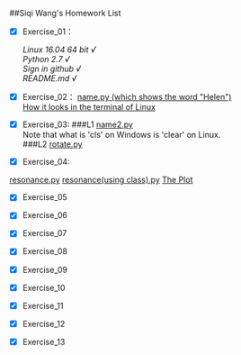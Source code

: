 ##Siqi Wang's Homework List

- [x] Exercise_01：

    *Linux 16.04 64 bit        √*    
    *Python 2.7                √*   
    *Sign in github            √*   
    *README.md                 √*  



- [x] Exercise_02：
[name.py   (which shows the word "Helen")](https://github.com/wangsiqihelen/computationalphysics_N2013301040002/blob/master/name.py)   
[How it looks in the terminal of Linux](https://github.com/wangsiqihelen/computationalphysics_N2013301040002/blob/master/name.png)  



- [x] Exercise_03:
###L1
[name2.py](https://github.com/wangsiqihelen/computationalphysics_N2013301040002/blob/master/name2.py)  
Note that what is 'cls' on Windows is 'clear' on Linux.  
###L2
[rotate.py](https://github.com/wangsiqihelen/computationalphysics_N2013301040002/blob/master/rotate.py)  




- [x] Exercise_04:

[resonance.py](https://github.com/wangsiqihelen/computationalphysics_N2013301040002/blob/master/resonance.py)
[resonance(using class).py](https://github.com/wangsiqihelen/computationalphysics_N2013301040002/blob/master/resonance(using%20class).py)
[The Plot](https://github.com/wangsiqihelen/computationalphysics_N2013301040002/blob/master/figure_1.png)

- [x] Exercise_05

- [x] Exercise_06

- [x] Exercise_07

- [x] Exercise_08

- [x] Exercise_09

- [x] Exercise_10

- [x] Exercise_11

- [x] Exercise_12

- [x] Exercise_13
